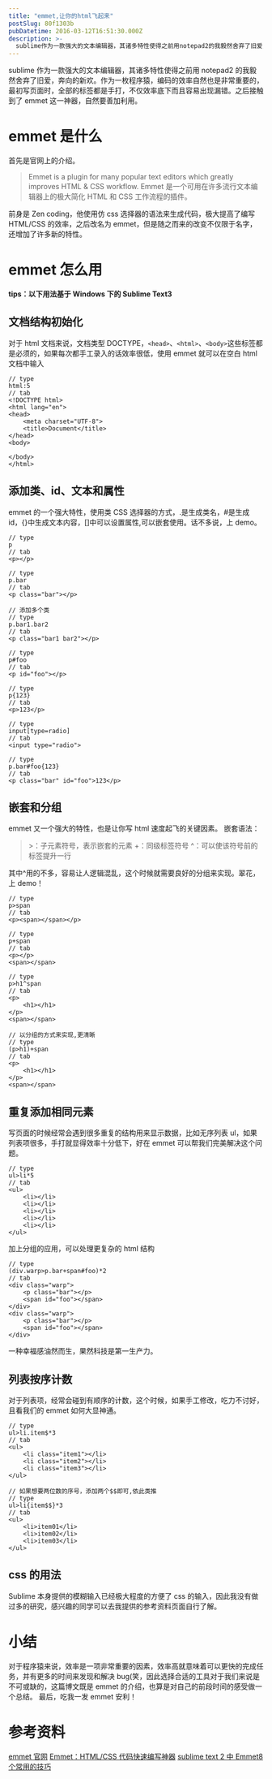 ```yaml
---
title: "emmet,让你的html飞起来"
postSlug: 80f1303b
pubDatetime: 2016-03-12T16:51:30.000Z
description: >-
  sublime作为一款强大的文本编辑器，其诸多特性使得之前用notepad2的我毅然舍弃了旧爱，奔向的新欢。作为一枚程序猿，编码的效率自然也是非常重要的，最初写页面时，全部的标签都是手打，不仅效率底下而且容易出现漏错。之后接触到了emmet这一神器，自然要善加利用。
---
```


sublime 作为一款强大的文本编辑器，其诸多特性使得之前用 notepad2 的我毅然舍弃了旧爱，奔向的新欢。作为一枚程序猿，编码的效率自然也是非常重要的，最初写页面时，全部的标签都是手打，不仅效率底下而且容易出现漏错。之后接触到了 emmet 这一神器，自然要善加利用。

<!-- more -->

# emmet 是什么

首先是官网上的介绍。

> Emmet is a plugin for many popular text editors which greatly improves HTML & CSS workflow.
> Emmet 是一个可用在许多流行文本编辑器上的极大简化 HTML 和 CSS 工作流程的插件。

前身是 Zen coding，他使用仿 css 选择器的语法来生成代码，极大提高了编写 HTML/CSS 的效率，之后改名为 emmet，但是随之而来的改变不仅限于名字，还增加了许多新的特性。

# emmet 怎么用

**tips：以下用法基于 Windows 下的 Sublime Text3**

## 文档结构初始化

对于 html 文档来说，文档类型 DOCTYPE，`<head>`、`<html>`、`<body>`这些标签都是必须的，如果每次都手工录入的话效率很低，使用 emmet 就可以在空白 html 文档中输入

```
// type
html:5
// tab
<!DOCTYPE html>
<html lang="en">
<head>
	<meta charset="UTF-8">
	<title>Document</title>
</head>
<body>

</body>
</html>

```

## 添加类、id、文本和属性

emmet 的一个强大特性，使用类 CSS 选择器的方式，.是生成类名，#是生成 id，{}中生成文本内容，[]中可以设置属性,可以嵌套使用。话不多说，上 demo。

```
// type
p
// tab
<p></p>

// type
p.bar
// tab
<p class="bar"></p>

// 添加多个类
// type
p.bar1.bar2
// tab
<p class="bar1 bar2"></p>

// type
p#foo
// tab
<p id="foo"></p>

// type
p{123}
// tab
<p>123</p>

// type
input[type=radio]
// tab
<input type="radio">

// type
p.bar#foo{123}
// tab
<p class="bar" id="foo">123</p>
```

## 嵌套和分组

emmet 又一个强大的特性，也是让你写 html 速度起飞的关键因素。
嵌套语法：

> \>：子元素符号，表示嵌套的元素 +：同级标签符号
> ^：可以使该符号前的标签提升一行

其中^用的不多，容易让人逻辑混乱，这个时候就需要良好的分组来实现。翠花，上 demo！

```
// type
p>span
// tab
<p><span></span></p>

// type
p+span
// tab
<p></p>
<span></span>

// type
p>h1^span
// tab
<p>
	<h1></h1>
</p>
<span></span>

// 以分组的方式来实现,更清晰
// type
(p>h1)+span
// tab
<p>
	<h1></h1>
</p>
<span></span>
```

## 重复添加相同元素

写页面的时候经常会遇到很多重复的结构用来显示数据，比如无序列表 ul，如果列表项很多，手打就显得效率十分低下，好在 emmet 可以帮我们完美解决这个问题。

```
// type
ul>li*5
// tab
<ul>
	<li></li>
	<li></li>
	<li></li>
	<li></li>
	<li></li>
</ul>
```

加上分组的应用，可以处理更复杂的 html 结构

```
// type
(div.warp>p.bar+span#foo)*2
// tab
<div class="warp">
	<p class="bar"></p>
	<span id="foo"></span>
</div>
<div class="warp">
	<p class="bar"></p>
	<span id="foo"></span>
</div>
```

一种幸福感油然而生，果然科技是第一生产力。

## 列表按序计数

对于列表项，经常会碰到有顺序的计数，这个时候，如果手工修改，吃力不讨好，且看我们的 emmet 如何大显神通。

```
// type
ul>li.item$*3
// tab
<ul>
	<li class="item1"></li>
	<li class="item2"></li>
	<li class="item3"></li>
</ul>

// 如果想要两位数的序号，添加两个$$即可,依此类推
// type
ul>li{item$$}*3
// tab
<ul>
	<li>item01</li>
	<li>item02</li>
	<li>item03</li>
</ul>
```

## css 的用法

Sublime 本身提供的模糊输入已经极大程度的方便了 css 的输入，因此我没有做过多的研究，感兴趣的同学可以去我提供的参考资料页面自行了解。

# 小结

对于程序猿来说，效率是一项非常重要的因素，效率高就意味着可以更快的完成任务，并有更多的时间来发现和解决 bug(笑，因此选择合适的工具对于我们来说是不可或缺的，这篇博文既是 emmet 的介绍，也算是对自己的前段时间的感受做一个总结。
最后，吃我一发 emmet 安利！

# 参考资料

[emmet 官网](https://emmet.io/)
[Emmet：HTML/CSS 代码快速编写神器](https://www.iteye.com/news/27580)
[sublime text 2 中 Emmet8 个常用的技巧](https://blog.csdn.net/lmmilove/article/details/9181323)
